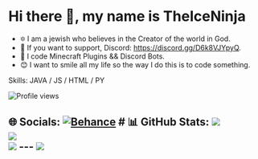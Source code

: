 # Hi there 👋, my name is TheIceNinja
- 🔯 I am a jewish who believes in the Creator of the world in God.
- 📱 If you want to support, Discord: https://discord.gg/D6k8VJYpyQ.
- 🤖 I code Minecraft Plugins && Discord Bots.
- 😊 I want to smile all my life so the way I do this is to code something.

Skills: JAVA / JS / HTML / PY




![Profile views](https://gpvc.arturio.dev/TheIceNinja)  
## 🌐 Socials: [![Behance](https://img.shields.io/badge/Behance-1769ff?logo=behance&logoColor=white)](https://behance.net/TheIceNinja) # 📊 GitHub Stats: ![](https://github-readme-stats.vercel.app/api?username=TheIceNinja&theme=dark&hide_border=false&include_all_commits=false&count_private=false)<br/> ![](https://github-readme-streak-stats.herokuapp.com/?user=TheIceNinja&theme=dark&hide_border=false)<br/> ![](https://github-readme-stats.vercel.app/api/top-langs/?username=TheIceNinja&theme=dark&hide_border=false&include_all_commits=false&count_private=false&layout=compact) --- [![](https://visitcount.itsvg.in/api?id=TheIceNinja&icon=5&color=1)](https://visitcount.itsvg.in)
